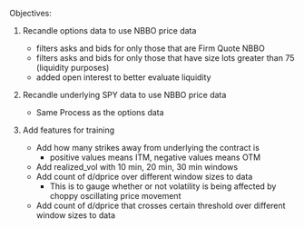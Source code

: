 Objectives:

1. Recandle options data to use NBBO price data
    - filters asks and bids for only those that are Firm Quote NBBO
    - filters asks and bids for only those that have size lots greater than 75 (liquidity 
      purposes)
    - added open interest to better evaluate liquidity

2. Recandle underlying SPY data to use NBBO price data
    - Same Process as the options data

3. Add features for training
    - Add how many strikes away from underlying the contract is
        - positive values means ITM, negative values means OTM
    - Add realized_vol with 10 min, 20 min, 30 min windows
    - Add count of d/dprice over different window sizes to data
        - This is to gauge whether or not volatility is being affected by choppy 
          oscillating price movement
    - Add count of d/dprice that crosses certain threshold over different window sizes to 
      data
